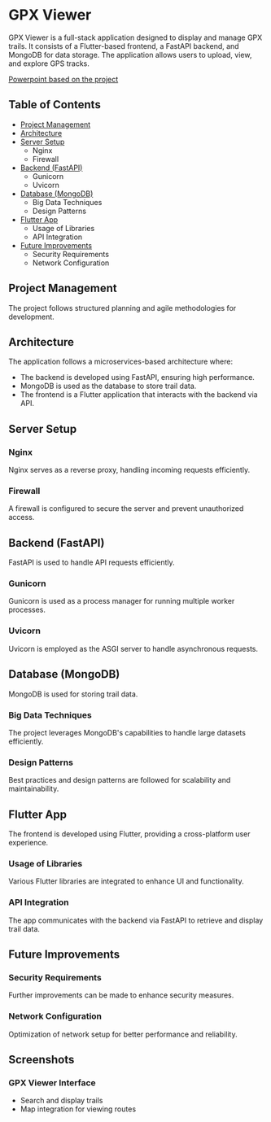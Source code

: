 # GPX Viewer

GPX Viewer is a full-stack application designed to display and manage GPX trails. It consists of a Flutter-based frontend, a FastAPI backend, and MongoDB for data storage. The application allows users to upload, view, and explore GPS tracks.

[Powerpoint based on the project](https://docs.google.com/presentation/d/1QbqVO_oIKaYNiP0BS5sZiNoE1bca5duB7HyNNIWptrw/edit?usp=sharing)


## Table of Contents
- [Project Management](#project-management)
- [Architecture](#architecture)
- [Server Setup](#server-setup)
  - Nginx
  - Firewall
- [Backend (FastAPI)](#backend-fastapi)
  - Gunicorn
  - Uvicorn
- [Database (MongoDB)](#database-mongodb)
  - Big Data Techniques
  - Design Patterns
- [Flutter App](#flutter-app)
  - Usage of Libraries
  - API Integration
- [Future Improvements](#future-improvements)
  - Security Requirements
  - Network Configuration

## Project Management
The project follows structured planning and agile methodologies for development.

## Architecture
The application follows a microservices-based architecture where:
- The backend is developed using FastAPI, ensuring high performance.
- MongoDB is used as the database to store trail data.
- The frontend is a Flutter application that interacts with the backend via API.

## Server Setup
### Nginx
Nginx serves as a reverse proxy, handling incoming requests efficiently.

### Firewall
A firewall is configured to secure the server and prevent unauthorized access.

## Backend (FastAPI)
FastAPI is used to handle API requests efficiently.

### Gunicorn
Gunicorn is used as a process manager for running multiple worker processes.

### Uvicorn
Uvicorn is employed as the ASGI server to handle asynchronous requests.

## Database (MongoDB)
MongoDB is used for storing trail data.

### Big Data Techniques
The project leverages MongoDB's capabilities to handle large datasets efficiently.

### Design Patterns
Best practices and design patterns are followed for scalability and maintainability.

## Flutter App
The frontend is developed using Flutter, providing a cross-platform user experience.

### Usage of Libraries
Various Flutter libraries are integrated to enhance UI and functionality.

### API Integration
The app communicates with the backend via FastAPI to retrieve and display trail data.

## Future Improvements
### Security Requirements
Further improvements can be made to enhance security measures.

### Network Configuration
Optimization of network setup for better performance and reliability.

## Screenshots
### GPX Viewer Interface
- Search and display trails
- Map integration for viewing routes


